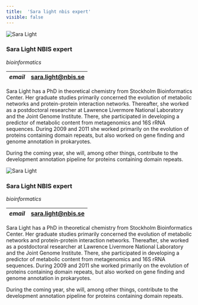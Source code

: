 ```yaml
---
title:  'Sara light nbis expert'
visible: false
---
```

    

![Sara Light](/assets/img/staff/sara-light.jpg)

###  Sara Light NBIS expert

_bioinformatics_

_email_|  sara.light@nbis.se  
---|---  
  


Sara Light has a PhD in theoretical chemistry from Stockholm Bioinformatics Center. Her graduate studies primarily concerned the evolution of metabolic networks and protein-protein interaction networks. Thereafter, she worked as a postdoctoral researcher at Lawrence Livermore National Laboratory and the Joint Genome Institute. There, she participated in developing a predictor of metabolic content from metagenomics and 16S rRNA sequences. During 2009 and 2011 she worked primarily on the evolution of proteins containing domain repeats, but also worked on gene finding and genome annotation in prokaryotes.

During the coming year, she will, among other things, contribute to the development annotation pipeline for proteins containing domain repeats.

![Sara Light](/assets/img/staff/sara-light.jpg)

###  Sara Light NBIS expert

_bioinformatics_

_email_|  sara.light@nbis.se  
---|---  
  


Sara Light has a PhD in theoretical chemistry from Stockholm Bioinformatics Center. Her graduate studies primarily concerned the evolution of metabolic networks and protein-protein interaction networks. Thereafter, she worked as a postdoctoral researcher at Lawrence Livermore National Laboratory and the Joint Genome Institute. There, she participated in developing a predictor of metabolic content from metagenomics and 16S rRNA sequences. During 2009 and 2011 she worked primarily on the evolution of proteins containing domain repeats, but also worked on gene finding and genome annotation in prokaryotes.

During the coming year, she will, among other things, contribute to the development annotation pipeline for proteins containing domain repeats.
